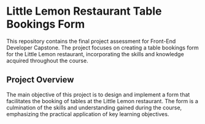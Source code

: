 # Little Lemon Restaurant Table Bookings Form

This repository contains the final project assessment for Front-End Developer Capstone. The project focuses on creating a table bookings form for the Little Lemon restaurant, incorporating the skills and knowledge acquired throughout the course.

## Project Overview

The main objective of this project is to design and implement a form that facilitates the booking of tables at the Little Lemon restaurant. The form is a culmination of the skills and understanding gained during the course, emphasizing the practical application of key learning objectives.
